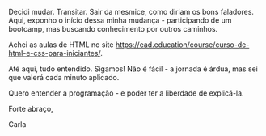Decidi mudar. Transitar. Sair da mesmice, como diriam os bons faladores.
Aqui, exponho o início dessa minha mudança - participando de um bootcamp, mas buscando conhecimento por outros caminhos.

Achei as aulas de HTML no site https://ead.education/course/curso-de-html-e-css-para-iniciantes/. 

Até aqui, tudo entendido. Sigamos! Não é fácil - a jornada é árdua, mas sei que valerá cada minuto aplicado.

Quero entender a programação - e poder ter a liberdade de explicá-la.

Forte abraço,

Carla